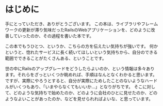 # はじめに

手にとっていただき、ありがとうございます。
この本は、ライブラリやフレームワークの更新が滞り気味だったRailsのWebアプリケーションを、どのように改善していったのか、その過程を書いた本です。

この本でもうひとつ、というか、こちらの方を伝えたい気持ちが強いです。
何かというと、惚れたサービスに長く続いてほしいという気持ちから、自分のできる範囲でできることがたくさんある、ということです。

世の中にRailsのアップグレードをどうしたらよいのか、という情報は多々あります。それらをざっといくつか眺めれば、手順はなんとなくわかると思います。ですが、実際にやろうとすると、自分が実際にためしたことのないようなハードルがいくつもあり、「いまやらなくてもいいか…」となりがちです。
そこに対して、どのような気持ちで始めたのか、どのように会社のひとに見せたのか、どのようなよいことがあったのか、などを見せられればよいな、と思っています。
